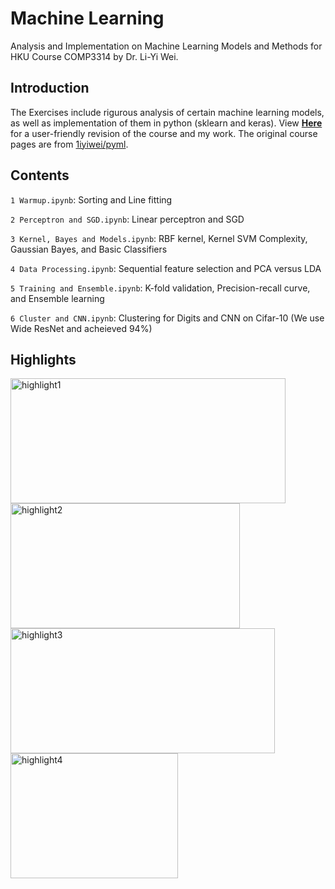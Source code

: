 # Machine Learning
Analysis and Implementation on Machine Learning Models and Methods for HKU Course COMP3314 by Dr. Li-Yi Wei.

## Introduction
The Exercises include rigurous analysis of certain machine learning models, as well as implementation of them in python (sklearn and keras). View __[Here](https://irsisyphus.github.io/machine-learning/ "Machine Learning Exercises")__ for a user-friendly revision of the course and my work. The original course pages are from [1iyiwei/pyml](https://github.com/1iyiwei/pyml/wiki "1iyiwei/pyml").

## Contents
`1 Warmup.ipynb`: Sorting and Line fitting

`2 Perceptron and SGD.ipynb`: Linear perceptron and SGD

`3 Kernel, Bayes and Models.ipynb`: RBF kernel, Kernel SVM Complexity, Gaussian Bayes, and Basic Classifiers

`4 Data Processing.ipynb`: Sequential feature selection and PCA versus LDA

`5 Training and Ensemble.ipynb`: K-fold validation, Precision-recall curve, and Ensemble learning

`6 Cluster and CNN.ipynb`: Clustering for Digits and CNN on Cifar-10 (We use Wide ResNet and acheieved 94%)


## Highlights
<img src="https://github.com/irsisyphus/pictures/raw/master/ML-Exercises/hl1.png" width = "440" height = "200" alt="highlight1" />
<img src="https://github.com/irsisyphus/pictures/raw/master/ML-Exercises/hl2.png" width = "367" height = "200" alt="highlight2" />

<img src="https://github.com/irsisyphus/pictures/raw/master/ML-Exercises/hl3.png" width = "423" height = "200" alt="highlight3"/>
<img src="https://github.com/irsisyphus/pictures/raw/master/ML-Exercises/hl4.png" width = "268" height = "200" alt="highlight4"/>
